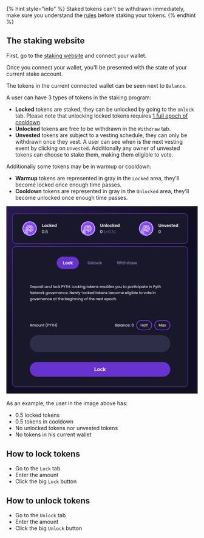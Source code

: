 {% hint style="info" %}
Staked tokens can't be withdrawn immediately, make sure you understand the [rules](staking-rules.md) before staking your tokens.
{% endhint %}

## The staking website

First, go to the [staking website](https://staking.pyth.network/) and connect your wallet.

Once you connect your wallet, you'll be presented with the state of your current stake account.

The tokens in the current connected wallet can be seen next to `Balance`.

A user can have 3 types of tokens in the staking program:
- **Locked** tokens are staked, they can be unlocked by going to the `Unlock` tab. Please note that unlocking locked tokens requires [1 full epoch of cooldown](staking-rules.md).
- **Unlocked** tokens are free to be withdrawn in the `Withdraw` tab.
- **Unvested** tokens are subject to a vesting schedule, they can only be withdrawn once they vest. A user can see when is the next vesting event by clicking on `Unvested`. Additionally any owner of unvested tokens can choose to stake them, making them eligible to vote.

Additionally some tokens may be in warmup or cooldown:
- **Warmup** tokens are represented in gray in the `Locked` area, they'll become locked once enough time passes.
- **Cooldown** tokens are represented in gray in the `Unlocked` area, they'll become unlocked once enough time passes.

![](<../.gitbook/assets/Screen Shot 2022-10-28 at 10.56.59 AM.png>)

As an example, the user in the image above has:
- 0.5 locked tokens
- 0.5 tokens in cooldown
- No unlocked tokens nor unvested tokens
- No tokens in his current wallet

## How to lock tokens

- Go to the `Lock` tab
- Enter the amount
- Click the big `Lock` button

## How to unlock tokens

- Go to the `Unlock` tab
- Enter the amount
- Click the big `Unlock` button